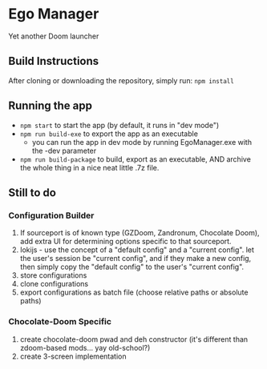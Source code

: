 # Ego Manager

Yet another Doom launcher

## Build Instructions

After cloning or downloading the repository, simply run:
`npm install`

## Running the app

* `npm start` to start the app (by default, it runs in "dev mode")
* `npm run build-exe` to export the app as an executable
  * you can run the app in dev mode by running EgoManager.exe with the -dev parameter
* `npm run build-package` to build, export as an executable, AND archive the whole thing in a nice neat little .7z file.

## Still to do

### Configuration Builder

1. If sourceport is of known type (GZDoom, Zandronum, Chocolate Doom), add extra UI for determining options specific to that sourceport.
1. lokijs - use the concept of a "default config" and a "current config".  let the user's session be "current config", and if they make a new config, then simply copy the "default config" to the user's "current config".
1. store configurations
1. clone configurations
1. export configurations as batch file (choose relative paths or absolute paths)

### Chocolate-Doom Specific

1. create chocolate-doom pwad and deh constructor (it's different than zdoom-based mods... yay old-school?)
1. create 3-screen implementation
